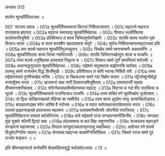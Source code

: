 अध्यायः 013

शल्येन श्रुतकीर्तिपराजयः ॥

001	`सञ्जय उवाच ।
001a	श्रुतकीर्तिमथायान्तं किरन्तं निशिताञ्शरान् ।
001c	मद्रराजो महाराज वारयामास हृष्टवत् ॥
002a	मद्रराजं समासाद्य श्रुतकीर्तिर्महारथः ।
002c	विव्याध भल्लैर्विंशत्या कार्तस्वरविभूषितैः ॥
003a	प्रतिविव्याध तं शल्यं त्रिभिस्तूर्णमजिह्मगैः ।
003c	सारथिं चास्य भल्लेन भृशं विव्याध भारत ॥
004a	स शल्यं शरवर्षेण च्छादयामास संयुगे ।
004c	मुमोच निशितान्बाणान्मद्रराजरथं प्रति ॥
005a	ततः शल्यो महाराज श्रुतकीर्तिभुजच्युतान् ।
005c	चिच्छेद समरे बाणासन्बणैः सन्नतपर्वभिः ॥
006a	श्रुतकीर्तिस्ततः शल्यं भित्त्वा नवभिरायसैः ।
006c	सारथिं त्रिभिरानर्च्छत्पुनः शल्यं च पञ्चभिः ॥
007a	तस्य शल्यो धनुश्छित्त्वा हस्तावापं निकृत्य च ।
007c	विव्याध समरे तूर्णं सप्तभिस्तं शरोत्तमैः ॥
008a	अथान्यद्धनुरादाय श्रुतकीर्तिर्महारथः ।
008c	भद्रेश्वरं चतुःषष्ट्या बाह्वोरुरसि चार्पयत् ॥
009a	ततस्तु समरे राजंस्तेन विद्धः शिलीमुखैः ।
009c	प्रतिविव्याध तं चापि नवत्या निशितैः शरैः ॥
010a	तस्य मद्रेश्वरश्चापं पुनश्चिच्छेद मारिष ।
010c	स च्छिन्नधन्वा समरे गदां चिक्षेप सत्वरः ॥
011a	पट्टैर्जाम्बूनदैर्बद्धां रुप्यपट्टैश्च भारत ।
011c	भ्राजमानां यथा नारीं दिव्यवस्त्रविभूषिताम् ॥
012a	तामापतन्तीं सहसा दीप्यमानाशनिप्रभाम् ।
012c	शरैरनेकसाहस्रैर्व्यष्टम्भयत मद्रराट् ॥
013a	विष्टभ्य च गदां वीरः पातयित्वा च भूतले ।
013c	श्रुतकीर्तिमथायत्तो राजन्विव्याध पञ्चभिः ॥
014a	तस्य शक्तिं रणे भूयश्चिक्षेप भुजोपमाम् ।
014c	तां द्विधा चाच्छिनच्छल्यो मेदिन्यां सा त्वशीर्यत ॥
015a	तस्य शल्यः क्षुरप्रेण यन्तुः कायाच्छिरोऽहरत् ।
015c	बालहस्ताद्यथा श्येन आमिषं वै नरोत्तम ॥
016a	स पपात रथोपस्थात्सारथिस्तस्य भारत ।
016c	ततस्ते प्राद्रवन्सङ्ख्ये हयास्तस्य महात्मनः ॥
017a	पलायमानैस्तैरश्वैः सोपनीतो रणाजिरात् ।
017c	श्रुतकीर्तिर्महाराज पश्यतां सर्वयोधिनाम् ॥
018a	ततो मद्रेश्वरो राजा पाण्डवानामनीकिनीम् ।
018c	व्यगाहत मुदा युक्तो नलिनीं द्विरदो यथा ॥
019a	लोलयामास स बलं सिंहः पशुगणानिव ।
019c	शल्यस्तत्र महारङ्गे पाण्डवानां महात्मनाम् ॥
020a	निपात्य पाण्डुपाञ्चालान्पृतनासु व्यवस्थितः ।
020c	अशोभत रणे शल्यो विधूमोऽग्निरिव ज्वलन् ॥
021a	सेनाकक्षं महद्दग्ध्वा कक्षमग्निरिवोत्थितः ।
021c	स्थितो रराज समरे पुरं दग्ध्वेव शङ्करः ॥ ॥

इति श्रीमन्महाभारते कर्णपर्वणि षोडशदिवसयुद्धे त्रयोदशोऽध्यायः ॥ 13 ॥
